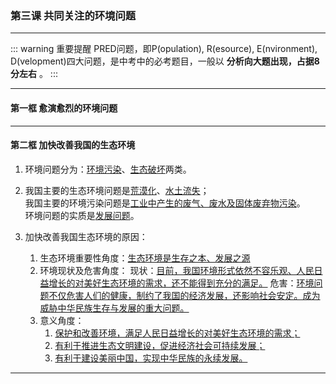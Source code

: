 ### 第三课 共同关注的环境问题

---

::: warning 重要提醒
PRED问题，即P(opulation), R(esource), E(nvironment), D(velopment)四大问题，是中考中的必考题目，一般以 **分析向大题出现，占据8分左右** 。
:::

---

#### 第一框 愈演愈烈的环境问题

---

#### 第二框 加快改善我国的生态环境

1. 环境问题分为：<u>环境污染</u>、<u>生态破坏</u>两类。

2. 我国主要的生态环境问题是<u>荒漠化</u>、<u>水土流失</u>；<br>
   我国主要的环境污染问题是<u>工业中产生的废气、废水及固体废弃物污染</u>。<br>
   环境问题的实质是<u>发展问题</u>。

3. 加快改善我国生态环境的原因：
   1. 生态环境重要性角度：<u>生态环境是生存之本、发展之源</u>
   2. 环境现状及危害角度：
      现状：<u>目前，我国环境形式依然不容乐观、人民日益增长的对美好生态环境的需求，还不能得到充分的满足。</u>
      危害：<u>环境问题不仅危害人们的健康，制约了我国的经济发展，还影响社会安定。成为威胁中华民族生存与发展的重大问题。</u>
   3. 意义角度：
      1. <u>保护和改善环境，满足人民日益增长的对美好生态环境的需求；</u>
      2. <u>有利于推进生态文明建设，促进经济社会可持续发展；</u>
      3. <u>有利于建设美丽中国，实现中华民族的永续发展。</u>

---
